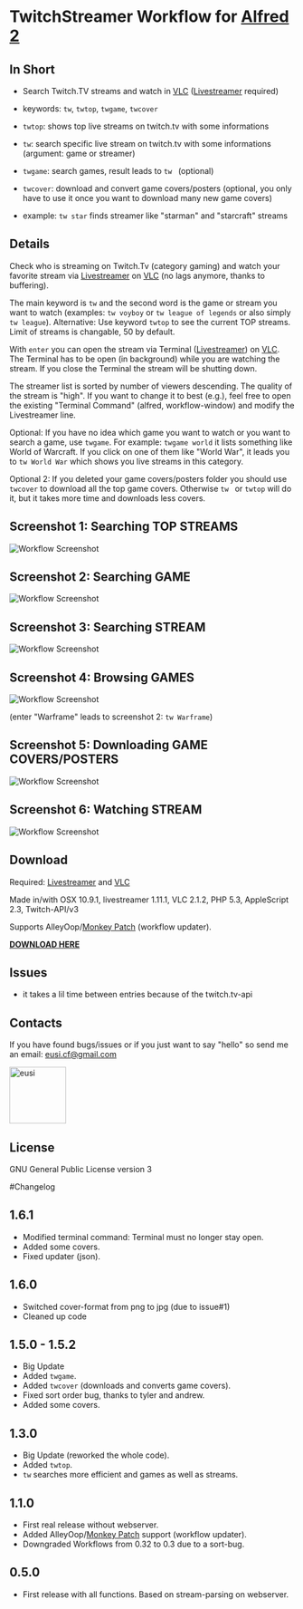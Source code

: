 TwitchStreamer Workflow for [Alfred 2](http://www.alfredapp.com)
==============================

## In Short
* Search Twitch.TV streams and watch in [VLC](http://www.videolan.org/vlc/index.html) ([Livestreamer](https://github.com/chrippa/livestreamer) required)

* keywords: `tw`, `twtop`, `twgame`, `twcover`

* `twtop`: shows top live streams on twitch.tv with some informations

* `tw`: search specific live stream on twitch.tv with some informations (argument: game or streamer)

* `twgame`: search games, result leads to `tw ` (optional)

* `twcover`: download and convert game covers/posters (optional, you only have to use it once you want to download many new game covers)

* example: `tw star` finds streamer like "starman" and "starcraft" streams


## Details

Check who is streaming on Twitch.Tv (category gaming) and watch your favorite stream via [Livestreamer](https://github.com/chrippa/livestreamer) on [VLC](http://www.videolan.org/vlc/index.html) (no lags anymore, thanks to buffering).

The main keyword is `tw` and the second word is the game or stream you want to watch (examples: `tw voyboy` or `tw league of legends` or also simply `tw league`). Alternative: Use keyword `twtop` to see the current TOP streams. Limit of streams is changable, 50 by default.

With `enter` you can open the stream via Terminal ([Livestreamer](https://github.com/chrippa/livestreamer)) on [VLC](http://www.videolan.org/vlc/index.html). The Terminal has to be open (in background) while you are watching the stream. If you close the Terminal the stream will be shutting down.

The streamer list is sorted by number of viewers descending. The quality of the stream is "high". If you want to change it to best (e.g.), feel free to open the existing "Terminal Command" (alfred, workflow-window) and modify the Livestreamer line.

Optional: If you have no idea which game you want to watch or you want to search a game, use `twgame`. For example: `twgame world` it lists something like World of Warcraft. If you click on one of them like "World War", it leads you to `tw World War` which shows you live streams in this category.

Optional 2: If you deleted your game covers/posters folder you should use `twcover` to download all the top game covers. Otherwise `tw ` or `twtop` will do it, but it takes more time and downloads less covers. 


## Screenshot 1: Searching TOP STREAMS
![Workflow Screenshot](https://raw.githubusercontent.com/eusi/alfred2-twitch-streamer/master/screenshots/workflow1.jpg)

## Screenshot 2: Searching GAME
![Workflow Screenshot](https://raw.githubusercontent.com/eusi/alfred2-twitch-streamer/master/screenshots/workflow2.jpg)

## Screenshot 3: Searching STREAM
![Workflow Screenshot](https://raw.githubusercontent.com/eusi/alfred2-twitch-streamer/master/screenshots/workflow3.jpg)

## Screenshot 4: Browsing GAMES
![Workflow Screenshot](https://raw.githubusercontent.com/eusi/alfred2-twitch-streamer/master/screenshots/workflow4.jpg)

(enter "Warframe" leads to screenshot 2: `tw Warframe`)

## Screenshot 5: Downloading GAME COVERS/POSTERS
![Workflow Screenshot](https://raw.githubusercontent.com/eusi/alfred2-twitch-streamer/master/screenshots/workflow5.png)

## Screenshot 6: Watching STREAM
![Workflow Screenshot](https://raw.githubusercontent.com/eusi/alfred2-twitch-streamer/master/screenshots/workflow6.jpg)


## Download

Required: [Livestreamer](https://github.com/chrippa/livestreamer) and [VLC](http://www.videolan.org/vlc/index.html)

Made in/with OSX 10.9.1, livestreamer 1.11.1, VLC 2.1.2, PHP 5.3, AppleScript 2.3, Twitch-API/v3

Supports AlleyOop/[Monkey Patch](http://www.alfredforum.com/topic/2218-monkey-patch-update-alfred-workflows-via-alleyoop/) (workflow updater).

**[DOWNLOAD HERE](https://raw.githubusercontent.com/eusi/alfred2-twitch-streamer/vjpg/workflow/TwitchStreamer.alfredworkflow)**

## Issues

* it takes a lil time between entries because of the twitch.tv-api


## Contacts

If you have found bugs/issues or if you just want to say "hello" so send me an email: eusi.cf@gmail.com

<a href="https://github.com/eusi"><img src="https://2.gravatar.com/avatar/d954b2ec10b10436505ae62fe972df97?d=https%3A%2F%2Fidenticons.github.com%2Fe098fc2b57681a6f25ba17badf99aa6f.png&r=x&s=440" alt="eusi" title="eusi" width="100" height="100"></a>


## License

GNU General Public License version 3



#Changelog

## 1.6.1

* Modified terminal command: Terminal must no longer stay open.
* Added some covers.
* Fixed updater (json).

## 1.6.0

* Switched cover-format from png to jpg (due to issue#1)
* Cleaned up code

## 1.5.0 - 1.5.2

* Big Update
* Added `twgame`.
* Added `twcover` (downloads and converts game covers).
* Fixed sort order bug, thanks to tyler and andrew.
* Added some covers.

## 1.3.0

* Big Update (reworked the whole code).
* Added `twtop`.
* `tw` searches more efficient and games as well as streams.

## 1.1.0

* First real release without webserver.
* Added AlleyOop/[Monkey Patch](http://www.alfredforum.com/topic/2218-monkey-patch-update-alfred-workflows-via-alleyoop/) support (workflow updater).
* Downgraded Workflows from 0.32 to 0.3 due to a sort-bug.

## 0.5.0

* First release with all functions. Based on stream-parsing on webserver.
